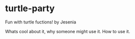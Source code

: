 # turtle-party
Fun with turtle fuctions!
by Jesenia

Whats cool about it, why someone might use it. How to use it.  

